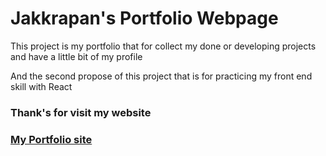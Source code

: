 # Jakkrapan's Portfolio Webpage

This project is my portfolio that for collect my done or developing projects and have a little bit of my profile

And the second propose of this project that is for practicing my front end skill with React

### Thank's for visit my website
### [My Portfolio site](https://jakkrapan-art.github.io/)
